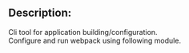 ## Description:
Cli tool for application building/configuration. <br/>
Configure and run webpack using following module.

